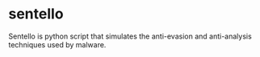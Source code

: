 # sentello
Sentello is python script that simulates the anti-evasion and anti-analysis techniques used by malware.
